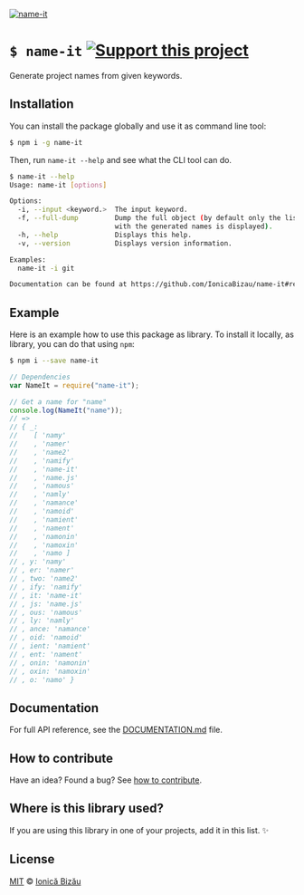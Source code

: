[![name-it](http://i.imgur.com/VhsfveB.png)](#)

# `$ name-it` [![Support this project][donate-now]][paypal-donations]

Generate project names from given keywords.

## Installation

You can install the package globally and use it as command line tool:

```sh
$ npm i -g name-it
```

Then, run `name-it --help` and see what the CLI tool can do.

```sh
$ name-it --help
Usage: name-it [options]

Options:
  -i, --input <keyword.>  The input keyword.                            
  -f, --full-dump         Dump the full object (by default only the list
                          with the generated names is displayed).       
  -h, --help              Displays this help.                           
  -v, --version           Displays version information.                 

Examples:
  name-it -i git

Documentation can be found at https://github.com/IonicaBizau/name-it#readme
```

## Example

Here is an example how to use this package as library. To install it locally, as library, you can do that using `npm`:

```sh
$ npm i --save name-it
```

```js
// Dependencies
var NameIt = require("name-it");

// Get a name for "name"
console.log(NameIt("name"));
// =>
// { _:
//    [ 'namy'
//    , 'namer'
//    , 'name2'
//    , 'namify'
//    , 'name-it'
//    , 'name.js'
//    , 'namous'
//    , 'namly'
//    , 'namance'
//    , 'namoid'
//    , 'namient'
//    , 'nament'
//    , 'namonin'
//    , 'namoxin'
//    , 'namo ]
// , y: 'namy'
// , er: 'namer'
// , two: 'name2'
// , ify: 'namify'
// , it: 'name-it'
// , js: 'name.js'
// , ous: 'namous'
// , ly: 'namly'
// , ance: 'namance'
// , oid: 'namoid'
// , ient: 'namient'
// , ent: 'nament'
// , onin: 'namonin'
// , oxin: 'namoxin'
// , o: 'namo' }
```

## Documentation

For full API reference, see the [DOCUMENTATION.md][docs] file.

## How to contribute
Have an idea? Found a bug? See [how to contribute][contributing].

## Where is this library used?
If you are using this library in one of your projects, add it in this list. :sparkles:

## License

[MIT][license] © [Ionică Bizău][website]

[paypal-donations]: https://www.paypal.com/cgi-bin/webscr?cmd=_s-xclick&hosted_button_id=RVXDDLKKLQRJW
[donate-now]: http://i.imgur.com/6cMbHOC.png

[license]: http://showalicense.com/?fullname=Ionic%C4%83%20Biz%C4%83u%20%3Cbizauionica%40gmail.com%3E%20(http%3A%2F%2Fionicabizau.net)&year=2015#license-mit
[website]: http://ionicabizau.net
[contributing]: /CONTRIBUTING.md
[docs]: /DOCUMENTATION.md